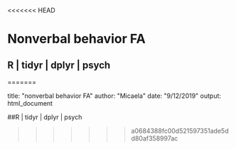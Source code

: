 <<<<<<< HEAD
# Nonverbal behavior FA

## R | tidyr | dplyr | psych 
=======

title: "nonverbal behavior FA"
author: "Micaela"
date: "9/12/2019"
output: html_document


##R | tidyr | dplyr | psych 
>>>>>>> a0684388fc00d521597351ade5dd80af358997ac
